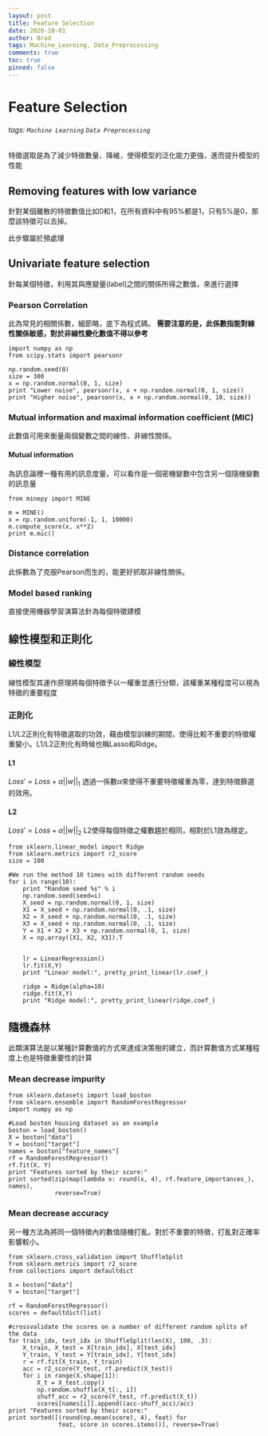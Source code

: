 ```yaml
---
layout: post
title: Feature Selection
date: 2020-10-01
author: Brad
tags: Machine_Learning, Data_Preprocessing
comments: true
toc: true
pinned: false
---
```




# Feature Selection
###### tags: `Machine Learning` `Data Preprocessing`

特徵選取是為了減少特徵數量、降維，使得模型的泛化能力更強，進而提升模型的性能

<!-- more -->

## Removing features with low variance
針對某個離散的特徵數值比如0和1，在所有資料中有95%都是1，只有5%是0，那麼該特徵可以去掉。

此步驟屬於預處理

## Univariate feature selection
針每某個特徵，利用其與應變量(label)之間的關係所得之數值，來進行選擇

### Pearson Correlation
此為常見的相關係數，細節略，底下為程式碼。
**需要注意的是，此係數指能對線性關係敏感，對於非線性變化數值不得以參考**

```python=
import numpy as np
from scipy.stats import pearsonr

np.random.seed(0)
size = 300
x = np.random.normal(0, 1, size)
print "Lower noise", pearsonr(x, x + np.random.normal(0, 1, size))
print "Higher noise", pearsonr(x, x + np.random.normal(0, 10, size))
```

### Mutual information and maximal information coefficient (MIC)
此數值可用來衡量兩個變數之間的線性、非線性關係。

#### Mutual information
為訊息論裡一種有用的訊息度量，可以看作是一個密機變數中包含另一個隨機變數的訊息量

```python=
from minepy import MINE

m = MINE()
x = np.random.uniform(-1, 1, 10000)
m.compute_score(x, x**2)
print m.mic()
```

### Distance correlation
此係數為了克服Pearson而生的，能更好抓取非線性關係。

### Model based ranking
直接使用機器學習演算法針為每個特徵建模

## 線性模型和正則化

### 線性模型
線性模型其運作原理將每個特徵予以一權重並進行分類，該權重某種程度可以視為特徵的重要程度

### 正則化
L1/L2正則化有特徵選取的功效，藉由模型訓練的期間，使得比較不重要的特徵權重變小。L1/L2正則化有時候也稱Lasso和Ridge。

#### L1
$Loss'=Loss+\alpha ||w||_1$
透過一係數$\alpha$來使得不重要特徵權重為零，達到特徵篩選的效用。

#### L2
$Loss'=Loss+\alpha ||w||_2$
L2使得每個特徵之權數趨於相同，相對於L1效為穩定。
```python=
from sklearn.linear_model import Ridge
from sklearn.metrics import r2_score
size = 100

#We run the method 10 times with different random seeds
for i in range(10):
    print "Random seed %s" % i
    np.random.seed(seed=i)
    X_seed = np.random.normal(0, 1, size)
    X1 = X_seed + np.random.normal(0, .1, size)
    X2 = X_seed + np.random.normal(0, .1, size)
    X3 = X_seed + np.random.normal(0, .1, size)
    Y = X1 + X2 + X3 + np.random.normal(0, 1, size)
    X = np.array([X1, X2, X3]).T


    lr = LinearRegression()
    lr.fit(X,Y)
    print "Linear model:", pretty_print_linear(lr.coef_)

    ridge = Ridge(alpha=10)
    ridge.fit(X,Y)
    print "Ridge model:", pretty_print_linear(ridge.coef_)
```

## 隨機森林
此類演算法是以某種計算數值的方式來達成決策樹的建立，而計算數值方式某種程度上也是特徵重要性的計算

### Mean decrease impurity
```python=
from sklearn.datasets import load_boston
from sklearn.ensemble import RandomForestRegressor
import numpy as np

#Load boston housing dataset as an example
boston = load_boston()
X = boston["data"]
Y = boston["target"]
names = boston["feature_names"]
rf = RandomForestRegressor()
rf.fit(X, Y)
print "Features sorted by their score:"
print sorted(zip(map(lambda x: round(x, 4), rf.feature_importances_), names), 
             reverse=True)
```

### Mean decrease accuracy
另一種方法為將同一個特徵內的數值隨機打亂。對於不重要的特徵，打亂對正確率影響較小。
```python=
from sklearn.cross_validation import ShuffleSplit
from sklearn.metrics import r2_score
from collections import defaultdict

X = boston["data"]
Y = boston["target"]

rf = RandomForestRegressor()
scores = defaultdict(list)

#crossvalidate the scores on a number of different random splits of the data
for train_idx, test_idx in ShuffleSplit(len(X), 100, .3):
    X_train, X_test = X[train_idx], X[test_idx]
    Y_train, Y_test = Y[train_idx], Y[test_idx]
    r = rf.fit(X_train, Y_train)
    acc = r2_score(Y_test, rf.predict(X_test))
    for i in range(X.shape[1]):
        X_t = X_test.copy()
        np.random.shuffle(X_t[:, i])
        shuff_acc = r2_score(Y_test, rf.predict(X_t))
        scores[names[i]].append((acc-shuff_acc)/acc)
print "Features sorted by their score:"
print sorted([(round(np.mean(score), 4), feat) for
              feat, score in scores.items()], reverse=True)
```
